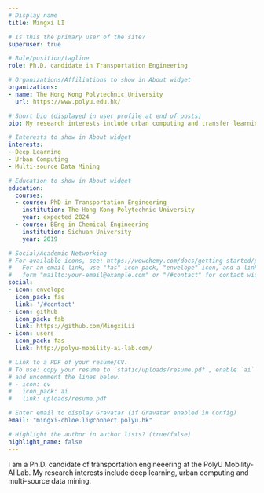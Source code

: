 ```yaml
---
# Display name
title: Mingxi LI

# Is this the primary user of the site?
superuser: true

# Role/position/tagline
role: Ph.D. candidate in Transportation Engineering

# Organizations/Affiliations to show in About widget
organizations:
- name: The Hong Kong Polytechnic University
  url: https://www.polyu.edu.hk/

# Short bio (displayed in user profile at end of posts)
bio: My research interests include urban computing and transfer learning , especially in the forecasting for the spatial-temporal traffic data

# Interests to show in About widget
interests:
- Deep Learning 
- Urban Computing
- Multi-source Data Mining

# Education to show in About widget
education:
  courses:
  - course: PhD in Transportation Engineering
    institution: The Hong Kong Polytechnic University
    year: expected 2024
  - course: BEng in Chemical Engineering
    institution: Sichuan University
    year: 2019

# Social/Academic Networking
# For available icons, see: https://wowchemy.com/docs/getting-started/page-builder/#icons
#   For an email link, use "fas" icon pack, "envelope" icon, and a link in the
#   form "mailto:your-email@example.com" or "/#contact" for contact widget.
social:
- icon: envelope
  icon_pack: fas
  link: '/#contact'
- icon: github
  icon_pack: fab
  link: https://github.com/MingxiLii
- icon: users
  icon_pack: fas
  link: http://polyu-mobility-ai-lab.com/

# Link to a PDF of your resume/CV.
# To use: copy your resume to `static/uploads/resume.pdf`, enable `ai` icons in `params.toml`, 
# and uncomment the lines below.
# - icon: cv
#   icon_pack: ai
#   link: uploads/resume.pdf

# Enter email to display Gravatar (if Gravatar enabled in Config)
email: "mingxi-chloe.li@connect.polyu.hk"

# Highlight the author in author lists? (true/false)
highlight_name: false
---
```

I am a Ph.D. candidate of transportation engineeering at the PolyU Mobility-AI Lab. My research interests include deep learning, urban computing and multi-source data mining. 

